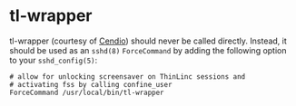 # tl-wrapper

tl-wrapper (courtesy of [Cendio](https://www.cendio.com/)) should never be called directly.
Instead, it should be used as an `sshd(8)` `ForceCommand` by adding the following option to your `sshd_config(5)`:

    # allow for unlocking screensaver on ThinLinc sessions and
    # activating fss by calling confine_user
    ForceCommand /usr/local/bin/tl-wrapper
